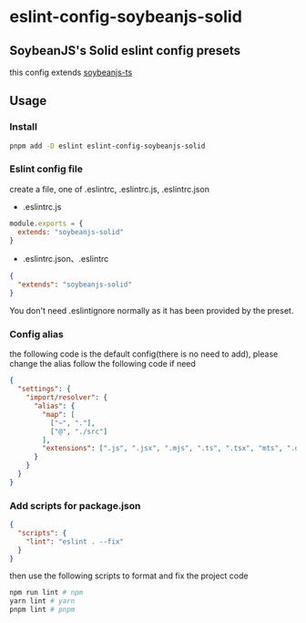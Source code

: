 # eslint-config-soybeanjs-solid

## SoybeanJS's Solid eslint config presets

this config extends [soybeanjs-ts](https://www.npmjs.com/package/eslint-config-soybeanjs-ts)

## Usage

### Install

```bash
pnpm add -D eslint eslint-config-soybeanjs-solid
```

### Eslint config file

create a file, one of .eslintrc, .eslintrc.js, .eslintrc.json

- .eslintrc.js

```js
module.exports = {
  extends: "soybeanjs-solid"
}
```

- .eslintrc.json、.eslintrc

```json
{
  "extends": "soybeanjs-solid"
}
```

You don't need .eslintignore normally as it has been provided by the preset.

### Config alias

the following code is the default config(there is no need to add), please change the alias follow the following code if need

```json
{
  "settings": {
    "import/resolver": {
      "alias": {
        "map": [
          ["~", "."],
          ["@", "./src"]
        ],
        "extensions": [".js", ".jsx", ".mjs", ".ts", ".tsx", "mts", ".d.ts"]
      }
    }
  }
}
```

### Add scripts for package.json

```json
{
  "scripts": {
    "lint": "eslint . --fix"
  }
}
```

then use the following scripts to format and fix the project code

```bash
npm run lint # npm
yarn lint # yarn
pnpm lint # pnpm

```

